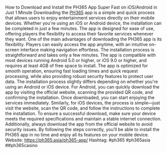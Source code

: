 How to Download and Install the PH365 App Super Fast on iOS/Android in Just 1 Minute
Downloading the [PH365](https://ph365.asia/) app is a simple and quick process that allows users to enjoy entertainment services directly on their mobile devices. Whether you're using an iOS or Android device, the installation can be completed in just a few minutes. The app is designed for ease of use, offering players the flexibility to access their favorite services whenever they want.
One of the main advantages of downloading the PH365 app is its flexibility. Players can easily access the app anytime, with an intuitive on-screen interface making navigation effortless. The installation process is straightforward and takes only a few minutes. The app is compatible with most devices running Android 5.0 or higher, or iOS 9.0 or higher, and requires at least 4GB of free space to install. The app is optimized for smooth operation, ensuring fast loading times and quick request processing, while also providing robust security features to protect user data.
The installation process slightly differs depending on whether you're using an Android or iOS device. For Android, you can quickly download the app by visiting the official website, scanning the provided QR code, and confirming the installation. Once downloaded, you can start enjoying the services immediately. Similarly, for iOS devices, the process is simple—just visit the website, scan the QR code, and follow the instructions to complete the installation.
To ensure a successful download, make sure your device meets the required specifications and maintain a stable internet connection. Additionally, always download the app from the official website to avoid security issues. By following the steps correctly, you’ll be able to install the PH365 app in no time and enjoy all its features on your mobile device.
Website: https://ph365.asia/ph365-app/
Hashtag: #ph365 #ph365asia ##ph365casino

